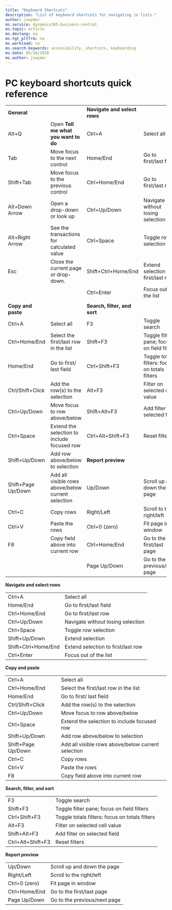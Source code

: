 ```yaml
---
title: "Keyboard Shortcuts"
description: "List of keyboard shortcuts for navigating in lists."
author: jswymer
ms.service: dynamics365-business-central
ms.topic: article
ms.devlang: na
ms.tgt_pltfrm: na
ms.workload: na
ms.search.keywords: accessibility, shortcuts, keyboarding
ms.date: 05/18/2018
ms.author: jswymer
---
```


# PC keyboard shortcuts quick reference


|||||  
|----------------|-----------|----------------|-----------|    
|**General**||**Navigate and select rows**||
|Alt+Q|Open **Tell me what you want to do**|Ctrl+A|Select all|
|Tab|Move focus to the next control|Home/End|Go to first/last field|
|Shift+Tab|Move focus to the previous control|Ctrl+Home/End|Go to first/last row|   
|Alt+Down Arrow|Open a drop-down or look up|Ctrl+Up/Down|Navigate without losing selection|
|Alt+Right Arrow|See the transactions for calculated value|Ctrl+Space|Toggle row selection| 
|Esc|Close the current page or drop-down.|Shift+Ctrl+Home/End|Extend selection to first/last row| 
|||Ctrl+Enter|Focus out of the list|
|||||
|**Copy and paste**||**Search, filter, and sort**||
|Ctrl+A|Select all|F3|Toggle search|
|Ctrl+Home/End|Select the first/last row in the list|Shift+F3|Toggle filter pane; focus on field filters|
|Home/End|Go to first/ last field|Ctrl+Shift+F3|Toggle totals filters: focus on totals filters|
|Ctrl/Shift+Click|Add the row(s) to the selection |Alt+F3|Filter on selected cell value|
|Ctrl+Up/Down|Move focus to row above/below|Shift+Alt+F3|Add filter on selected field|
|Ctrl+Space|Extend the selection to include focused row|Ctrl+Alt+Shift+F3|Reset filters|
|Shift+Up/Down|Add row above/below to selection|**Report preview**||
|Shift+Page Up/Down|Add all visible rows above/below current selection|Up/Down|Scroll up and down the page
|Ctrl+C|Copy rows|Right/Left|Scroll to the right/left |
|Ctrl+V|Paste the rows|Ctrl+0 (zero)|Fit page in window |
|F8|Copy field above into current row|Ctrl+Home/End|Go to the first/last page|
|||Page Up/Down|Go to the previous/next page|



**Navigate and select rows**

|||
|--|--|
|Ctrl+A|Select all|
|Home/End|Go to first/last field|
|Ctrl+Home/End|Go to first/last row|
|Ctrl+Up/Down|Navigate without losing selection|
|Ctrl+Space|Toggle row selection|
|Shift+Up/Down|Extend selection|
|Shift+Ctrl+Home/End|Extend selection to first/last row|
|Ctrl+Enter|Focus out of the list|

**Copy and paste**

|||
|--|--|
|Ctrl+A|Select all|
|Ctrl+Home/End|Select the first/last row in the list|
|Home/End|Go to first/ last field|
|Ctrl/Shift+Click|Add the row(s) to the selection |
|Ctrl+Up/Down|Move focus to row above/below|
|Ctrl+Space|Extend the selection to include focused row|
|Shift+Up/Down|Add row above/below to selection|
|Shift+Page Up/Down|Add all visible rows above/below current selection|
|Ctrl+C|Copy rows|
|Ctrl+V|Paste the rows|
|F8|Copy field above into current row|


**Search, filter, and sort**

|||
|--|--|
|F3|Toggle search|
|Shift+F3|Toggle filter pane; focus on field filters|
|Ctrl+Shift+F3|Toggle totals filters: focus on totals filters|
|Alt+F3|Filter on selected cell value|
|Shift+Alt+F3|Add filter on selected field|
|Ctrl+Alt+Shift+F3|Reset filters|

**Report preview**

|||
|-----------------|-------|
|Up/Down|Scroll up and down the page|  
|Right/Left|Scroll to the right/left |
|Ctrl+0 (zero)|Fit page in window |
|Ctrl+Home/End|Go to the first/last page|
|Page Up/Down|Go to the previous/next page|

<!-- 
**Searching and filtering lists**

|||
|-----------------|-------|
|F3|Activates the search box|
|Shift+F3|Opens and closes the filter pane focused on column filters|
|Ctrl+Shift+F3|Opens and closes the filter pane focused on totals filters|
|Alt+F3|Applies a column filter on the selected field value|
|Shift+Alt+F3|Opens the filter pane and adds a filter on selected column |
|Ctrl+Shift+Alt+F3|Resets filters|
-->